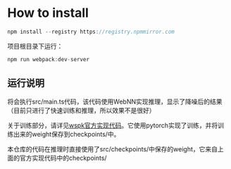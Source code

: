 # How to install

```js
npm install --registry https://registry.npmmirror.com
```


项目根目录下运行：
```js
npm run webpack:dev-server
```


## 运行说明

将会执行src/main.ts代码，该代码使用WebNN实现推理，显示了降噪后的结果（目前只进行了快速训练和推理，所以效果不是很好）


关于训练部分，请详见[wspk官方实现代码](https://github.com/Rendering-at-ZJU/weight-sharing-kernel-prediction-denoising)。它使用pytorch实现了训练，并将训练出来的weight保存到checkpoints/中。

本仓库的代码在推理时直接使用了src/checkpoints/中保存的weight，它来自上面的官方实现代码中的checkpoints/